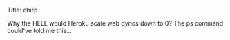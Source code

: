Title: chirp

Why the HELL would Heroku scale web dynos down to 0? The ps command could've told me this...
